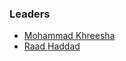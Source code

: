 ### Leaders

* [Mohammad Khreesha](mailto:mohammad.khreesha@owasp.org)
* [Raad Haddad](mailto:raad.haddad@owasp.org)
